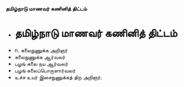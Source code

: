 **தமிழ்நாடு மாணவர் கணினித் திட்டம்**
- # தமிழ்நாடு மாணவர் கணினித் திட்டம்
- n. கலைநுணுக்க அறிஞர்
- கலைநுணுக்க ஆர்வலர்
- பழங் கலை நய ஆர்வலர்
- பழங் கலைப்பொருளார்வலர்
- உச்ச உயர் இசைநுணுக்கத் திற அறிஞர்.

